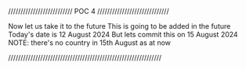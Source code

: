 ////////////////////////// POC 4 /////////////////////////////

Now let us take it to the future
This is going to be added in the future
Today's date is 12 August 2024
But lets commit this on 15 August 2024
NOTE: there's no country in 15th August as at now 

//////////////////////////////////////////////////////////////
